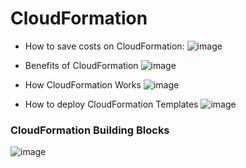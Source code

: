# CloudFormation
- How to save costs on CloudFormation:
![image](https://user-images.githubusercontent.com/43883264/173211942-797ed74e-8776-4d62-8022-a768a9504296.png)
- Benefits of CloudFormation
![image](https://user-images.githubusercontent.com/43883264/173211961-7c30a1b7-0e87-4e6f-98a7-571f2f2465ed.png)

- How CloudFormation Works
![image](https://user-images.githubusercontent.com/43883264/173211990-3ce36f73-3890-4f96-b248-d5e555663447.png)

- How to deploy CloudFormation Templates
![image](https://user-images.githubusercontent.com/43883264/173212021-8526c0ff-8bb9-420f-9618-c809e9e7a92c.png)

### CloudFormation Building Blocks
![image](https://user-images.githubusercontent.com/43883264/173212048-7c84c687-272b-4153-8510-d99365b15b86.png)
